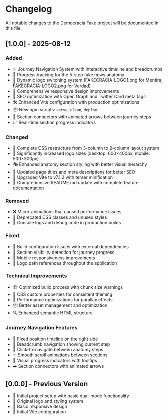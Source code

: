 # Changelog

All notable changes to the Democracia Fake project will be documented in this file.

## [1.0.0] - 2025-08-12

### Added
- ✨ Journey Navigation System with interactive timeline and breadcrumbs
- 🎯 Progress tracking for the 5-step fake news anatomy
- 🔄 Dynamic logo switching system (FAKECRACIA-LOGO1.png for Mentira, FAKECRACIA-LOGO2.png for Verdad)
- 📱 Comprehensive responsive design improvements
- 🚀 SEO optimization with Open Graph and Twitter Card meta tags
- 🛠️ Enhanced Vite configuration with production optimizations
- 📦 New npm scripts: `serve`, `clean`, `deploy`
- 🎨 Section connectors with animated arrows between journey steps
- 📈 Real-time section progress indicators

### Changed
- 🔄 Complete CSS restructure from 3-column to 2-column layout system
- 📏 Significantly increased logo sizes (desktop: 600×400px, mobile: 500×300px)
- 🎭 Enhanced anatomy section styling with better visual hierarchy
- 📝 Updated page titles and meta descriptions for better SEO
- 🔧 Upgraded Vite to v7.1.2 with terser minification
- 📖 Comprehensive README.md update with complete feature documentation

### Removed
- ❌ Micro-animations that caused performance issues
- 🧹 Deprecated CSS classes and unused styles
- 🚫 Console logs and debug code in production builds

### Fixed
- 🐛 Build configuration issues with external dependencies
- 🎯 Section visibility detection for journey progress
- 📱 Mobile responsiveness improvements
- 🔄 Logo path references throughout the application

### Technical Improvements
- 🏗️ Optimized build process with chunk size warnings
- 🎨 CSS custom properties for consistent theming
- 🚀 Performance optimizations for parallax effects
- 📦 Better asset management and optimization
- 🔍 Enhanced semantic HTML structure

### Journey Navigation Features
- 📍 Fixed position timeline on the right side
- 🍞 Breadcrumb navigation showing current step
- 🔗 Click-to-navigate between anatomy steps
- ✨ Smooth scroll animations between sections
- 🎯 Visual progress indicators with tooltips
- ➡️ Section connectors with animated arrows

## [0.0.0] - Previous Version
- 🏁 Initial project setup with basic dual-mode functionality
- 🎨 Original logo and styling system
- 📱 Basic responsive design
- 🔧 Initial Vite configuration
